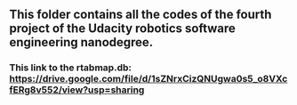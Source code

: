 ## This folder contains all the codes of the fourth project of the Udacity robotics software engineering nanodegree.
### This link to the rtabmap.db: https://drive.google.com/file/d/1sZNrxCizQNUgwa0s5_o8VXcfERg8v552/view?usp=sharing
